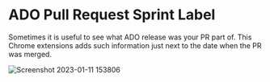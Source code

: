 # ADO Pull Request Sprint Label

Sometimes it is useful to see what ADO release was your PR part of. This Chrome extensions adds such information just next to the date when the PR was merged.

![Screenshot 2023-01-11 153806](https://user-images.githubusercontent.com/5574525/211856781-80e3d82d-19c1-4c60-892b-5e611ab47fcd.png)
